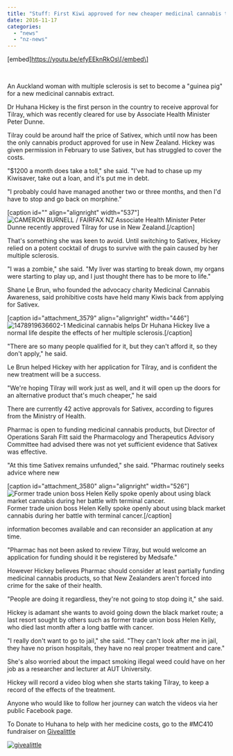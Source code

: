 ```yaml
---
title: "Stuff: First Kiwi approved for new cheaper medicinal cannabis treatment"
date: 2016-11-17
categories: 
  - "news"
  - "nz-news"
---
```


\[embed\]https://youtu.be/efyEEknRkOs\[/embed\]

 

An Auckland woman with multiple sclerosis is set to become a "guinea pig" for a new medicinal cannabis extract.

Dr Huhana Hickey is the first person in the country to receive approval for Tilray, which was recently cleared for use by Associate Health Minister Peter Dunne.

Tilray could be around half the price of Sativex, which until now has been the only cannabis product approved for use in New Zealand. Hickey was given permission in February to use Sativex, but has struggled to cover the costs.

"$1200 a month does take a toll," she said. "I've had to chase up my Kiwisaver, take out a loan, and it's put me in debt.

"I probably could have managed another two or three months, and then I'd have to stop and go back on morphine."

\[caption id="" align="alignright" width="537"\]![CAMERON BURNELL / FAIRFAX NZ](/wp-content/uploads/2016/11/1478919636602.jpg) Associate Health Minister Peter Dunne recently approved Tilray for use in New Zealand.\[/caption\]

That's something she was keen to avoid. Until switching to Sativex, Hickey relied on a potent cocktail of drugs to survive with the pain caused by her multiple sclerosis.

"I was a zombie," she said. "My liver was starting to break down, my organs were starting to play up, and I just thought there has to be more to life."

Shane Le Brun, who founded the advocacy charity Medicinal Cannabis Awareness, said prohibitive costs have held many Kiwis back from applying for Sativex.

\[caption id="attachment\_3579" align="alignright" width="446"\]![1478919636602-1](/wp-content/uploads/2016/11/1478919636602-1-1.jpg) Medicinal cannabis helps Dr Huhana Hickey live a normal life despite the effects of her multiple sclerosis.\[/caption\]

"There are so many people qualified for it, but they can't afford it, so they don't apply," he said.

Le Brun helped Hickey with her application for Tilray, and is confident the new treatment will be a success.

"We're hoping Tilray will work just as well, and it will open up the doors for an alternative product that's much cheaper," he said

There are currently 42 active approvals for Sativex, according to figures from the Ministry of Health.

Pharmac is open to funding medicinal cannabis products, but Director of Operations Sarah Fitt said the Pharmacology and Therapeutics Advisory Committee had advised there was not yet sufficient evidence that Sativex was effective.

"At this time Sativex remains unfunded," she said. "Pharmac routinely seeks advice where new

\[caption id="attachment\_3580" align="alignright" width="526"\]![Former trade union boss Helen Kelly spoke openly about using black market cannabis during her battle with terminal cancer.](/wp-content/uploads/2016/11/1478919636602-3.jpg) Former trade union boss Helen Kelly spoke openly about using black market cannabis during her battle with terminal cancer.\[/caption\]

information becomes available and can reconsider an application at any time.

"Pharmac has not been asked to review Tilray, but would welcome an application for funding should it be registered by Medsafe."

However Hickey believes Pharmac should consider at least partially funding medicinal cannabis products, so that New Zealanders aren't forced into crime for the sake of their health.

"People are doing it regardless, they're not going to stop doing it," she said.

Hickey is adamant she wants to avoid going down the black market route; a last resort sought by others such as former trade union boss Helen Kelly, who died last month after a long battle with cancer.

"I really don't want to go to jail," she said. "They can't look after me in jail, they have no prison hospitals, they have no real proper treatment and care."

She's also worried about the impact smoking illegal weed could have on her job as a researcher and lecturer at AUT University.

Hickey will record a video blog when she starts taking Tilray, to keep a record of the effects of the treatment.

Anyone who would like to follow her journey can watch the videos via her public Facebook page.

To Donate to Huhana to help with her medicine costs, go to the #MC410 fundraiser on [Givealittle](https://givealittle.co.nz/cause/legalmcfor10)

[![givealittle](/wp-content/uploads/2015/06/givealittle.png)](https://givealittle.co.nz/cause/legalmcfor10)
